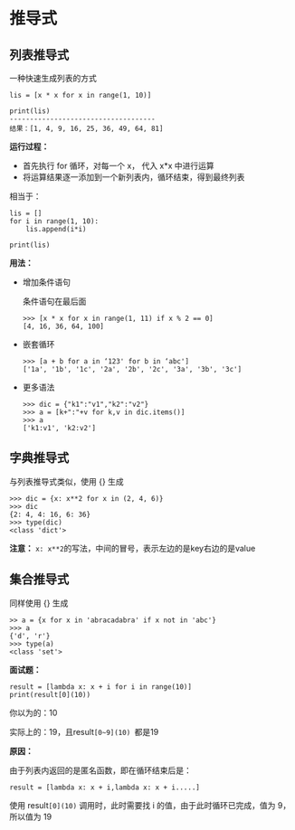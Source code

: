 # 推导式

## 列表推导式

 一种快速生成列表的方式 

```
lis = [x * x for x in range(1, 10)]

print(lis)
------------------------------------
结果：[1, 4, 9, 16, 25, 36, 49, 64, 81]
```

**运行过程：**

+ 首先执行 for 循环，对每一个 x， 代入 x*x 中进行运算 
+ 将运算结果逐一添加到一个新列表内，循环结束，得到最终列表 

相当于：

```
lis = []
for i in range(1, 10):
    lis.append(i*i)

print(lis)
```

**用法：**

+ 增加条件语句

  条件语句在最后面

  ```
  >>> [x * x for x in range(1, 11) if x % 2 == 0]
  [4, 16, 36, 64, 100]
  ```

+ 嵌套循环

  ```
  >>> [a + b for a in ‘123' for b in ‘abc']
  ['1a', '1b', '1c', '2a', '2b', '2c', '3a', '3b', '3c']
  ```

+ 更多语法

  ```
  >>> dic = {"k1":"v1","k2":"v2"}
  >>> a = [k+":"+v for k,v in dic.items()]
  >>> a
  ['k1:v1', 'k2:v2']
  ```

## 字典推导式

与列表推导式类似，使用 {} 生成

```
>>> dic = {x: x**2 for x in (2, 4, 6)}
>>> dic
{2: 4, 4: 16, 6: 36}
>>> type(dic)
<class 'dict'>
```

**注意：** `x: x**2`的写法，中间的冒号，表示左边的是key右边的是value 

## 集合推导式

同样使用 {} 生成

```
>> a = {x for x in 'abracadabra' if x not in 'abc'}
>>> a
{'d', 'r'}
>>> type(a)
<class 'set'>
```

**面试题：**

```
result = [lambda x: x + i for i in range(10)]
print(result[0](10))
```

你以为的：10

实际上的：19，且result`[0~9](10) `都是19

**原因：**

由于列表内返回的是匿名函数，即在循环结束后是：

```
result = [lambda x: x + i,lambda x: x + i.....]
```

使用 result`[0](10)` 调用时，此时需要找 i 的值，由于此时循环已完成，值为 9，所以值为 19